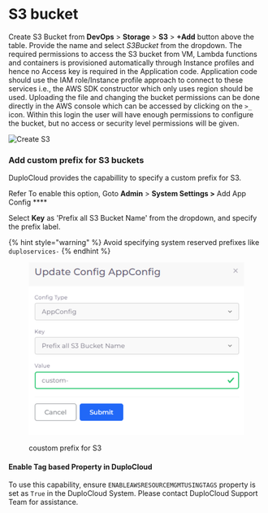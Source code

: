 # S3 bucket

Create S3 Bucket from **DevOps** > **Storage** > **S3** > **+Add** button above the table. Provide the name and select _S3Bucket_ from the dropdown. The required permissions to access the S3 bucket from VM, Lambda functions and containers is provisioned automatically through Instance profiles and hence no Access key is required in the Application code. Application code should use the IAM role/Instance profile approach to connect to these services i.e., the AWS SDK constructor which only uses region should be used. Uploading the file and changing the bucket permissions can be done directly in the AWS console which can be accessed by clicking on the `>_` icon. Within this login the user will have enough permissions to configure the bucket, but no access or security level permissions will be given.

![Create S3](https://duplocloud.com/wp-content/uploads/2021/11/N2-S3.png)

### Add custom prefix for S3 buckets

DuploCloud provides the capabillity to specify a custom prefix for S3.&#x20;

Refer To enable this option, Goto **Admin** > **System Settings >** Add App Config ****&#x20;

Select **Key** as  'Prefix all S3 Bucket Name' from the dropdown, and specify the prefix label.

{% hint style="warning" %}
Avoid specifying system reserved prefixes like `duploservices-`
{% endhint %}

<figure><img src="../../.gitbook/assets/image (19).png" alt=""><figcaption><p>coustom prefix for S3</p></figcaption></figure>

#### Enable Tag based Property in DuploCloud

To use this capability, ensure `ENABLEAWSRESOURCEMGMTUSINGTAGS` property is set as `True` in the DuploCloud System. Please contact DuploCloud Support Team for assistance.&#x20;
